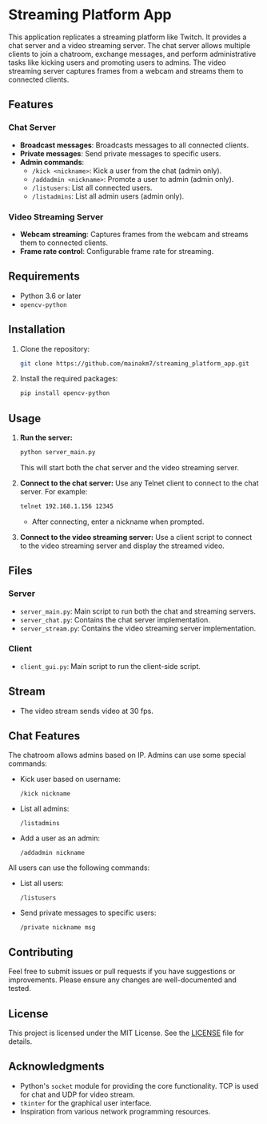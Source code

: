 # Streaming Platform App

This application replicates a streaming platform like Twitch. It provides a chat server and a video streaming server. The chat server allows multiple clients to join a chatroom, exchange messages, and perform administrative tasks like kicking users and promoting users to admins. The video streaming server captures frames from a webcam and streams them to connected clients.

## Features

### Chat Server
- **Broadcast messages**: Broadcasts messages to all connected clients.
- **Private messages**: Send private messages to specific users.
- **Admin commands**:
  - `/kick <nickname>`: Kick a user from the chat (admin only).
  - `/addadmin <nickname>`: Promote a user to admin (admin only).
  - `/listusers`: List all connected users.
  - `/listadmins`: List all admin users (admin only).

### Video Streaming Server
- **Webcam streaming**: Captures frames from the webcam and streams them to connected clients.
- **Frame rate control**: Configurable frame rate for streaming.

## Requirements

- Python 3.6 or later
- `opencv-python`

## Installation

1. Clone the repository:
    ```sh
    git clone https://github.com/mainakm7/streaming_platform_app.git
    ```

2. Install the required packages:
    ```sh
    pip install opencv-python
    ```

## Usage

1. **Run the server:**
    ```sh
    python server_main.py
    ```
    This will start both the chat server and the video streaming server.

2. **Connect to the chat server:**
    Use any Telnet client to connect to the chat server. For example:
    ```sh
    telnet 192.168.1.156 12345
    ```
    - After connecting, enter a nickname when prompted.

3. **Connect to the video streaming server:**
    Use a client script to connect to the video streaming server and display the streamed video.

## Files

### Server
- `server_main.py`: Main script to run both the chat and streaming servers.
- `server_chat.py`: Contains the chat server implementation.
- `server_stream.py`: Contains the video streaming server implementation.

### Client
- `client_gui.py`: Main script to run the client-side script.

## Stream

- The video stream sends video at 30 fps.

## Chat Features

The chatroom allows admins based on IP. Admins can use some special commands:

- Kick user based on username:
    ```
    /kick nickname
    ```
- List all admins:
    ```
    /listadmins
    ```
- Add a user as an admin:
    ```
    /addadmin nickname
    ```

All users can use the following commands:

- List all users:
    ```
    /listusers
    ```

- Send private messages to specific users:
    ```
    /private nickname msg
    ```

## Contributing

Feel free to submit issues or pull requests if you have suggestions or improvements. Please ensure any changes are well-documented and tested.

## License

This project is licensed under the MIT License. See the [LICENSE](LICENSE) file for details.

## Acknowledgments

- Python's `socket` module for providing the core functionality. TCP is used for chat and UDP for video stream.
- `tkinter` for the graphical user interface.
- Inspiration from various network programming resources.
